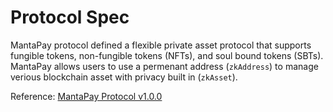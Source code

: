 # Protocol Spec

MantaPay protocol defined a flexible private asset protocol that supports fungible tokens, non-fungible tokens (NFTs), and soul bound tokens (SBTs). MantaPay allows users to use a permenant address (`zkAddress`) to manage verious blockchain asset with privacy built in (`zkAsset`).

Reference: [MantaPay Protocol v1.0.0](https://github.com/Manta-Network/spec/blob/main/manta-pay/spec.pdf)